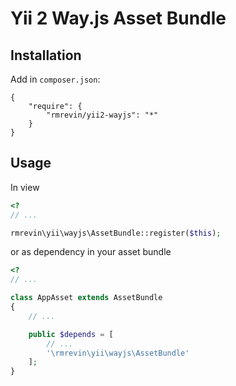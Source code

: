 Yii 2 Way.js Asset Bundle
===============================

Installation
------------
Add in `composer.json`:
```
{
    "require": {
        "rmrevin/yii2-wayjs": "*"
    }
}
```

Usage
-----
In view
```php
<?
// ...

rmrevin\yii\wayjs\AssetBundle::register($this);

```

or as dependency in your asset bundle
```php
<?
// ...

class AppAsset extends AssetBundle
{
	// ...

	public $depends = [
		// ...
		'\rmrevin\yii\wayjs\AssetBundle'
	];
}

```
